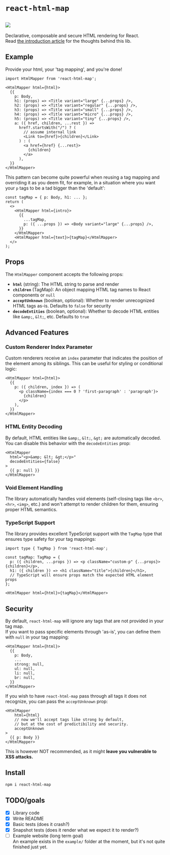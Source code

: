 # `react-html-map`

[![](https://github.com/oberonamsterdam/react-html-map/actions/workflows/main.yml/badge.svg)](https://github.com/oberonamsterdam/react-html-map/actions/workflows/main.yml)
----

Declarative, composable and secure HTML rendering for React.  
Read [the introduction article](https://medium.com/oberonamsterdam/an-elegant-way-to-deal-with-rich-text-fields-in-react-66ff82518318) for the thoughts behind this lib.

## Example

Provide your html, your 'tag mapping', and you're done!

```tsx
import HtmlMapper from 'react-html-map';

<HtmlMapper html={html}>
  {{
    p: Body,
    h1: (props) => <Title variant="large" {...props} />,
    h2: (props) => <Title variant="regular" {...props} />,
    h3: (props) => <Title variant="small" {...props} />,
    h4: (props) => <Title variant="micro" {...props} />,
    h5: (props) => <Title variant="tiny" {...props} />,
    a: ({ href, children, ...rest }) =>
      href?.startsWith("/") ? (
        // assume internal link
        <Link to={href}>{children}</Link>
      ) : (
        <a href={href} {...rest}>
          {children}
        </a>
      ),
  }}
</HtmlMapper>
```

This pattern can become quite powerful when reusing a tag mapping and overriding it as you deem fit, for example, in a situation where you want your `p` tags to be a tad bigger than the 'default':  

```tsx
const tagMap = { p: Body, h1: ... };
return (
  <>
    <HtmlMapper html={intro}>
      {{
        ...tagMap,
        p: ({ ...props }) => <Body variant="large" {...props} />,
      }}
    </HtmlMapper>
    <HtmlMapper html={text}>{tagMap}</HtmlMapper>
  </>
);
```

## Props

The `HtmlMapper` component accepts the following props:

- **`html`** (string): The HTML string to parse and render
- **`children`** (TagMap): An object mapping HTML tag names to React components or `null`
- **`acceptUnknown`** (boolean, optional): Whether to render unrecognized HTML tags as-is. Defaults to `false` for security
- **`decodeEntities`** (boolean, optional): Whether to decode HTML entities like `&amp;`, `&lt;`, etc. Defaults to `true`

## Advanced Features

### Custom Renderer Index Parameter

Custom renderers receive an `index` parameter that indicates the position of the element among its siblings. This can be useful for styling or conditional logic:

```tsx
<HtmlMapper html={html}>
  {{
    p: ({ children, index }) => (
      <p className={index === 0 ? 'first-paragraph' : 'paragraph'}>
        {children}
      </p>
    ),
  }}
</HtmlMapper>
```

### HTML Entity Decoding

By default, HTML entities like `&amp;`, `&lt;`, `&gt;` are automatically decoded. You can disable this behavior with the `decodeEntities` prop:

```tsx
<HtmlMapper 
  html="<p>&amp; &lt; &gt;</p>" 
  decodeEntities={false}
>
  {{ p: null }}
</HtmlMapper>
```

### Void Element Handling

The library automatically handles void elements (self-closing tags like `<br>`, `<hr>`, `<img>`, etc.) and won't attempt to render children for them, ensuring proper HTML semantics.

### TypeScript Support

The library provides excellent TypeScript support with the `TagMap` type that ensures type safety for your tag mappings:

```tsx
import type { TagMap } from 'react-html-map';

const tagMap: TagMap = {
  p: ({ children, ...props }) => <p className="custom-p" {...props}>{children}</p>,
  h1: ({ children }) => <h1 className="title">{children}</h1>,
  // TypeScript will ensure props match the expected HTML element props
};

<HtmlMapper html={html}>{tagMap}</HtmlMapper>
```

## Security

By default, `react-html-map` will ignore any tags that are not provided in your tag map.  
If you want to pass specific elements through 'as-is', you can define them with `null` in your tag mapping:

```tsx
<HtmlMapper html={html}>
  {{
    p: Body,
    ...
    strong: null,
    ul: null,
    li: null,
    br: null,
  }}
</HtmlMapper>
```

If you wish to have `react-html-map` pass through all tags it does not recognize, you can pass the `acceptUnknown` prop:

```tsx
<HtmlMapper
    html={html}
    // now we'll accept tags like strong by default,
    // but at the cost of predictibility and security.
    acceptUnknown
>
  {{ p: Body }}
</HtmlMapper>
```

This is however NOT recommended, as it might **leave you vulnerable to XSS attacks.**

## Install

```bash
npm i react-html-map
```

## TODO/goals

- [x] Library code
- [x] Write README
- [x] Basic tests (does it crash?)
- [x] Snapshot tests (does it render what we expect it to render?)
- [ ] Example website (long term goal)  
  An example exists in the `example/` folder at the moment, but it's not quite finished just yet.
